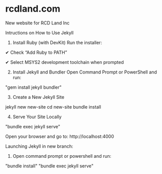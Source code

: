 # rcdland.com
New website for RCD Land Inc

Intructions on How to Use Jekyll

1. Install Ruby (with DevKit)
   Run the installer:

✔ Check “Add Ruby to PATH”

✔ Select MSYS2 development toolchain when prompted

2. Install Jekyll and Bundler
Open Command Prompt or PowerShell and run:

"gem install jekyll bundler"

3. Create a New Jekyll Site

jekyll new new-site
cd new-site
bundle install

4. Serve Your Site Locally

"bundle exec jekyll serve"

Open your browser and go to:
http://localhost:4000


Launching Jekyll in new branch:

1. Open command prompt or powershell and run:

"bundle install"
"bundle exec jekyll serve"

